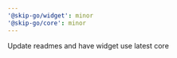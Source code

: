 ```yaml
---
'@skip-go/widget': minor
'@skip-go/core': minor
---
```


Update readmes and have widget use latest core
